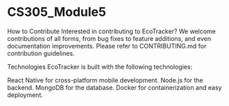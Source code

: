 # CS305_Module5
How to Contribute
Interested in contributing to EcoTracker? We welcome contributions of all forms, from bug fixes to feature additions, and even documentation improvements. Please refer to CONTRIBUTING.md for contribution guidelines.

Technologies
EcoTracker is built with the following technologies:

React Native for cross-platform mobile development.
Node.js for the backend.
MongoDB for the database.
Docker for containerization and easy deployment.
